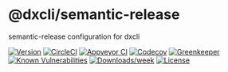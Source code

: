 @dxcli/semantic-release
=======================

semantic-release configuration for dxcli

[![Version](https://img.shields.io/npm/v/@dxcli/semantic-release.svg)](https://npmjs.org/package/@dxcli/semantic-release)
[![CircleCI](https://circleci.com/gh/dxcli/semantic-release/tree/master.svg?style=svg)](https://circleci.com/gh/dxcli/semantic-release/tree/master)
[![Appveyor CI](https://ci.appveyor.com/api/projects/status/github/dxcli/semantic-release?branch=master&svg=true)](https://ci.appveyor.com/project/heroku/semantic-release/branch/master)
[![Codecov](https://codecov.io/gh/dxcli/semantic-release/branch/master/graph/badge.svg)](https://codecov.io/gh/dxcli/semantic-release)
[![Greenkeeper](https://badges.greenkeeper.io/dxcli/semantic-release.svg)](https://greenkeeper.io/)
[![Known Vulnerabilities](https://snyk.io/test/npm/@dxcli/semantic-release/badge.svg)](https://snyk.io/test/npm/@dxcli/semantic-release)
[![Downloads/week](https://img.shields.io/npm/dw/@dxcli/semantic-release.svg)](https://npmjs.org/package/@dxcli/semantic-release)
[![License](https://img.shields.io/npm/l/@dxcli/semantic-release.svg)](https://github.com/dxcli/semantic-release/blob/master/package.json)
